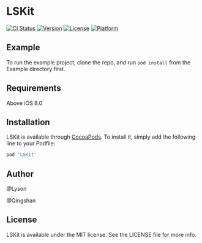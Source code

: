 # LSKit

[![CI Status](https://img.shields.io/travis/542634994@qq.com/LSKit.svg?style=flat)](https://travis-ci.org/542634994@qq.com/LSKit)
[![Version](https://img.shields.io/cocoapods/v/LSKit.svg?style=flat)](https://cocoapods.org/pods/LSKit)
[![License](https://img.shields.io/cocoapods/l/LSKit.svg?style=flat)](https://cocoapods.org/pods/LSKit)
[![Platform](https://img.shields.io/cocoapods/p/LSKit.svg?style=flat)](https://cocoapods.org/pods/LSKit)

## Example

To run the example project, clone the repo, and run `pod install` from the Example directory first.

## Requirements

Above iOS 8.0

## Installation

LSKit is available through [CocoaPods](https://cocoapods.org). To install
it, simply add the following line to your Podfile:

```ruby
pod 'LSKit'
```

## Author

@Lyson

@Qingshan

## License

LSKit is available under the MIT license. See the LICENSE file for more info.
